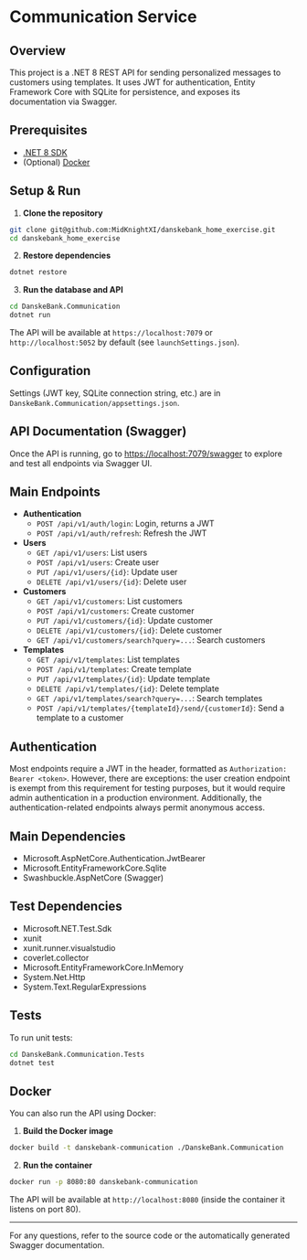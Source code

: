 # Communication Service

## Overview

This project is a .NET 8 REST API for sending personalized messages to customers using templates. It uses JWT for authentication, Entity Framework Core with SQLite for persistence, and exposes its documentation via Swagger.

## Prerequisites

- [.NET 8 SDK](https://dotnet.microsoft.com/en-us/download/dotnet/8.0)
- (Optional) [Docker](https://www.docker.com/)

## Setup & Run

1. **Clone the repository**

```bash
git clone git@github.com:MidKnightXI/danskebank_home_exercise.git
cd danskebank_home_exercise
```

2. **Restore dependencies**

```bash
dotnet restore
```

3. **Run the database and API**

```bash
cd DanskeBank.Communication
dotnet run
```

The API will be available at `https://localhost:7079` or `http://localhost:5052` by default (see `launchSettings.json`).

## Configuration

Settings (JWT key, SQLite connection string, etc.) are in `DanskeBank.Communication/appsettings.json`.

## API Documentation (Swagger)

Once the API is running, go to [https://localhost:7079/swagger](https://localhost:7079/swagger) to explore and test all endpoints via Swagger UI.

## Main Endpoints

- **Authentication**
  - `POST /api/v1/auth/login`: Login, returns a JWT
  - `POST /api/v1/auth/refresh`: Refresh the JWT
- **Users**
  - `GET /api/v1/users`: List users
  - `POST /api/v1/users`: Create user
  - `PUT /api/v1/users/{id}`: Update user
  - `DELETE /api/v1/users/{id}`: Delete user
- **Customers**
  - `GET /api/v1/customers`: List customers
  - `POST /api/v1/customers`: Create customer
  - `PUT /api/v1/customers/{id}`: Update customer
  - `DELETE /api/v1/customers/{id}`: Delete customer
  - `GET /api/v1/customers/search?query=...`: Search customers
- **Templates**
  - `GET /api/v1/templates`: List templates
  - `POST /api/v1/templates`: Create template
  - `PUT /api/v1/templates/{id}`: Update template
  - `DELETE /api/v1/templates/{id}`: Delete template
  - `GET /api/v1/templates/search?query=...`: Search templates
  - `POST /api/v1/templates/{templateId}/send/{customerId}`: Send a template to a customer

## Authentication

Most endpoints require a JWT in the header, formatted as `Authorization: Bearer <token>`. However, there are exceptions: the user creation endpoint is exempt from this requirement for testing purposes, but it would require admin authentication in a production environment. Additionally, the authentication-related endpoints always permit anonymous access.

## Main Dependencies
- Microsoft.AspNetCore.Authentication.JwtBearer
- Microsoft.EntityFrameworkCore.Sqlite
- Swashbuckle.AspNetCore (Swagger)

## Test Dependencies
- Microsoft.NET.Test.Sdk
- xunit
- xunit.runner.visualstudio
- coverlet.collector
- Microsoft.EntityFrameworkCore.InMemory
- System.Net.Http
- System.Text.RegularExpressions

## Tests

To run unit tests:

```bash
cd DanskeBank.Communication.Tests
dotnet test
```

## Docker

You can also run the API using Docker:

1. **Build the Docker image**

```bash
docker build -t danskebank-communication ./DanskeBank.Communication
```

2. **Run the container**

```bash
docker run -p 8080:80 danskebank-communication
```

The API will be available at `http://localhost:8080` (inside the container it listens on port 80).

---

For any questions, refer to the source code or the automatically generated Swagger documentation.